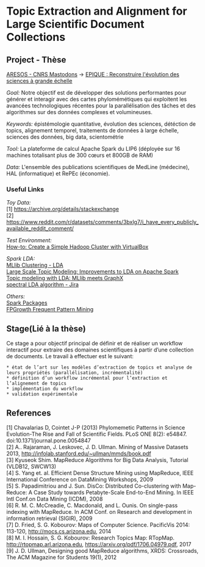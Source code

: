 # Topic Extraction and Alignment for Large Scientific Document Collections

## Project - Thèse

[ARESOS - CNRS Mastodons](http://www.cnrs.fr/mi/IMG/pdf/2014-01-23-mastodons-_aresos_-_journee_mastodons.pdf) -> [EPIQUE : Reconstruire l'évolution des sciences à grande échelle](http://www-bd.lip6.fr/wiki/site/recherche/projets/epique/start)<br />

*Goal:* Notre objectif est de développer des solutions performantes pour générer et interagir avec des cartes phylomémétiques qui exploitent les avancées technologiques récentes pour la parallélisation des tâches et des algorithmes sur des données complexes et volumineuses.

*Keywords:* épistémologie quantitative, évolution des sciences, détéction de topics, alignement temporel, traitements de données à large échelle, sciences des données, big data, scientométrie

*Tool:* La plateforme de calcul Apache Spark du LIP6 (déployée sur 16 machines totalisant plus de 300 cœurs et 800GB de RAM)

*Data:* L'ensemble des publications scientifiques de MedLine (médecine), HAL (informatique) et RePEc (économie). 

### Useful Links

*Toy Data:* <br /> 
[1] https://archive.org/details/stackexchange<br />
[2] https://www.reddit.com/r/datasets/comments/3bxlg7/i_have_every_publicly_available_reddit_comment/<br />

*Test Environment:* <br />
[How-to: Create a Simple Hadoop Cluster with VirtualBox](https://blog.cloudera.com/blog/2014/01/how-to-create-a-simple-hadoop-cluster-with-virtualbox/)

*Spark LDA:* <br />
[MLlib Clustering - LDA](https://spark.apache.org/docs/2.2.0/mllib-clustering.html#latent-dirichlet-allocation-lda)<br />
[Large Scale Topic Modeling: Improvements to LDA on Apache Spark](https://databricks.com/blog/2015/09/22/large-scale-topic-modeling-improvements-to-lda-on-apache-spark.html)<br />
[Topic modeling with LDA: MLlib meets GraphX](https://databricks.com/blog/2015/03/25/topic-modeling-with-lda-mllib-meets-graphx.html)<br />
[spectral LDA algorithm - Jira](https://issues.apache.org/jira/browse/SPARK-18599)<br />

*Others:* <br />
[Spark Packages](https://spark-packages.org/)<br />
[FPGrowth Frequent Pattern Mining](https://spark.apache.org/docs/latest/mllib-frequent-pattern-mining.html)

## Stage(Lié à la thèse)

Ce stage a pour objectif principal de définir et de réaliser un workflow interactif pour extraire des domaines scientifiques à partir d’une collection de documents. Le travail à effectuer est le suivant:
    
    * état de l’art sur les modèles d’extraction de topics et analyse de leurs propriétés (parallélisation, incrémentalité)
    * définition d’un workflow incrémental pour l’extraction et l’alignement de topics
    * implémentation du workflow
    * validation expérimentale



## References

[1] Chavalarias D, Cointet J-P (2013) Phylomemetic Patterns in Science Evolution-The Rise and Fall of Scientific Fields. PLoS ONE 8(2): e54847. doi:10.1371/journal.pone.0054847<br />
[2] A.. Rajaraman, J. Leskovec, J. D. Ullman. Mining of Massive Datasets 2013, http://infolab.stanford.edu/~ullman/mmds/book.pdf<br />
[3] Kyuseok Shim. MapReduce Algorithms for Big Data Analysis, Tutorial (VLDB12, SWCW13)<br />
[4] S. Yang et. al. Efficient Dense Structure Mining using MapReduce, IEEE International Conference on DataMining Workshops, 2009<br />
[5] S. Papadimitriou and J. Sun. DisCo: Distributed Co-clustering with Map-Reduce: A Case Study towards Petabyte-Scale End-to-End Mining. In IEEE Intl Conf.on Data Mining (ICDM), 2008<br />
[6] R. M. C. McCreadie, C. Macdonald, and L. Ounis. On single-pass indexing with MapReduce. In ACM Conf. on Research and development in information retrieval (SIGIR), 2009<br />
[7] D. Fried, S. G. Kobourov: Maps of Computer Science. PacificVis 2014: 113-120, http://mocs.cs.arizona.edu, 2014<br />
[8] M. I. Hossain, S. G. Kobourov: Research Topics Map: RTopMap. http://rtopmap.arl.arizona.edu, https://arxiv.org/pdf/1706.04979.pdf, 2017<br />
[9] J. D. Ullman, Designing good MapReduce algorithms, XRDS: Crossroads, The ACM Magazine for Students 19(1), 2012<br />
